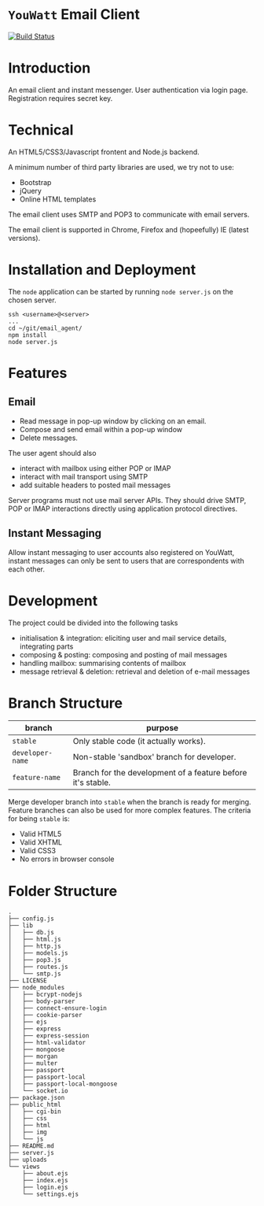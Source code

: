 # `YouWatt` Email Client

[![Build Status](https://travis-ci.org/apg30/email_agent.svg?branch=stable)](https://travis-ci.org/apg30/email_agent)

# Introduction

An email client and instant messenger. User authentication via login page. Registration requires secret key.

# Technical

An HTML5/CSS3/Javascript frontent and Node.js backend.

A minimum number of third party libraries are used, we try not to use:

- Bootstrap
- jQuery
- Online HTML templates

The email client uses SMTP and POP3 to communicate with email servers.

The email client is supported in Chrome, Firefox and (hopeefully) IE (latest versions).

# Installation and Deployment

The `node` application can be started by running `node server.js` on the chosen server.

```
ssh <username>@<server>
...
cd ~/git/email_agent/
npm install
node server.js
```

# Features

## Email

- Read message in pop-up window by clicking on an email.
- Compose and send email within a pop-up window
- Delete messages.

The user agent should also

- interact with mailbox using either POP or IMAP
- interact with mail transport using SMTP
- add suitable headers to posted mail messages

Server programs must not use mail server APIs. They should drive SMTP, POP or IMAP interactions directly using application protocol directives.

## Instant Messaging

Allow instant messaging to user accounts also registered on YouWatt, instant messages can only be sent to users that are correspondents with each other.

# Development

The project could be divided into the following tasks

- initialisation & integration: eliciting user and mail service details, integrating parts
- composing & posting: composing and posting of mail messages
- handling mailbox: summarising contents of mailbox
- message retrieval & deletion: retrieval and deletion of e-mail messages

# Branch Structure

branch           | purpose
---------------- | -----------------------------------------------------------
`stable`         | Only stable code (it actually works).
`developer-name` | Non-stable 'sandbox' branch for developer.
`feature-name`   | Branch for the development of a feature before it's stable.

Merge developer branch into `stable` when the branch is ready for merging. Feature branches can also be used for more complex features. The criteria for being `stable` is:

- Valid HTML5
- Valid XHTML
- Valid CSS3
- No errors in browser console

# Folder Structure

```
.
├── config.js
├── lib
│   ├── db.js
│   ├── html.js
│   ├── http.js
│   ├── models.js
│   ├── pop3.js
│   ├── routes.js
│   └── smtp.js
├── LICENSE
├── node_modules
│   ├── bcrypt-nodejs
│   ├── body-parser
│   ├── connect-ensure-login
│   ├── cookie-parser
│   ├── ejs
│   ├── express
│   ├── express-session
│   ├── html-validator
│   ├── mongoose
│   ├── morgan
│   ├── multer
│   ├── passport
│   ├── passport-local
│   ├── passport-local-mongoose
│   └── socket.io
├── package.json
├── public_html
│   ├── cgi-bin
│   ├── css
│   ├── html
│   ├── img
│   └── js
├── README.md
├── server.js
├── uploads
└── views
    ├── about.ejs
    ├── index.ejs
    ├── login.ejs
    └── settings.ejs

```
